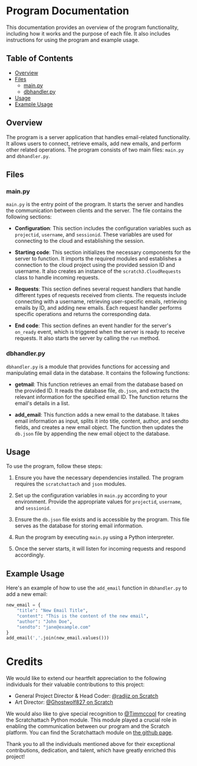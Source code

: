 # Program Documentation

This documentation provides an overview of the program functionality, including how it works and the purpose of each file. It also includes instructions for using the program and example usage.

## Table of Contents
- [Overview](#overview)
- [Files](#files)
  - [main.py](#mainpy)
  - [dbhandler.py](#dbhandlerpy)
- [Usage](#usage)
- [Example Usage](#example-usage)

## Overview<a name="overview"></a>
The program is a server application that handles email-related functionality. It allows users to connect, retrieve emails, add new emails, and perform other related operations. The program consists of two main files: `main.py` and `dbhandler.py`.

## Files<a name="files"></a>

### main.py<a name="mainpy"></a>
`main.py` is the entry point of the program. It starts the server and handles the communication between clients and the server. The file contains the following sections:

- **Configuration**: This section includes the configuration variables such as `projectid`, `username`, and `sessionid`. These variables are used for connecting to the cloud and establishing the session.

- **Starting code**: This section initializes the necessary components for the server to function. It imports the required modules and establishes a connection to the cloud project using the provided session ID and username. It also creates an instance of the `scratch3.CloudRequests` class to handle incoming requests.

- **Requests**: This section defines several request handlers that handle different types of requests received from clients. The requests include connecting with a username, retrieving user-specific emails, retrieving emails by ID, and adding new emails. Each request handler performs specific operations and returns the corresponding data.

- **End code**: This section defines an event handler for the server's `on_ready` event, which is triggered when the server is ready to receive requests. It also starts the server by calling the `run` method.

### dbhandler.py<a name="dbhandlerpy"></a>
`dbhandler.py` is a module that provides functions for accessing and manipulating email data in the database. It contains the following functions:

- **getmail**: This function retrieves an email from the database based on the provided ID. It reads the database file, `db.json`, and extracts the relevant information for the specified email ID. The function returns the email's details in a list.

- **add_email**: This function adds a new email to the database. It takes email information as input, splits it into title, content, author, and sendto fields, and creates a new email object. The function then updates the `db.json` file by appending the new email object to the database.

## Usage<a name="usage"></a>
To use the program, follow these steps:

1. Ensure you have the necessary dependencies installed. The program requires the `scratchattach` and `json` modules.

2. Set up the configuration variables in `main.py` according to your environment. Provide the appropriate values for `projectid`, `username`, and `sessionid`.

3. Ensure the `db.json` file exists and is accessible by the program. This file serves as the database for storing email information.

4. Run the program by executing `main.py` using a Python interpreter.

5. Once the server starts, it will listen for incoming requests and respond accordingly.

## Example Usage<a name="example-usage"></a>
Here's an example of how to use the `add_email` function in `dbhandler.py` to add a new email:

```python
new_email = {
    "title": "New Email Title",
    "content": "This is the content of the new email",
    "author": "John Doe",
    "sendto": "jane@example.com"
}
add_email(','.join(new_email.values()))
```
# Credits

We would like to extend our heartfelt appreciation to the following individuals for their valuable contributions to this project:

- General Project Director & Head Coder: [@radijz on Scratch](https://scratch.mit.edu/users/radijz)
- Art Director: [@Ghostwolf827 on Scratch](https://scratch.mit.edu/users/Ghostwolf827)

We would also like to give special recognition to [@Timmccool](https://scratch.mit.edu/users/Timmccool) for creating the Scratchattach Python module. This module played a crucial role in enabling the communication between our program and the Scratch platform. You can find the Scratchattach module on [the github page](https://github.com/timmccool/scratchattach).

Thank you to all the individuals mentioned above for their exceptional contributions, dedication, and talent, which have greatly enriched this project!
